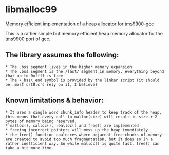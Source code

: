 # libmalloc99
Memory efficient implementation of a heap allocator for tms9900-gcc

This is a rather simple but memory efficient heap memory allocator for the tms9900 port of gcc.

## The library assumes the following:
	* The .bss segment lives in the higher memory expansion
	* The .bss segment is the /last/ segment in memory, everything beyond that up to 0xffff is free
	* The \_bss\_end symbol is provided by the linker script (it should be, most crt0.c's rely on it, I believe)

## Known limitations & behavior:
	* It uses a single word chunk_info header to keep track of the heap, this means that every call to malloc(size) will result in size + 2 bytes of memory being reserved.
	* malloc(), calloc(), realloc() and free() are implemented
	* freeing incorrect pointers will mess up the heap immediately
	* the free() function coalesces where adjacent free chunks of memory are created to avoid too much fragmentation, but it does so in a rather inefficient way. So while malloc() is quite fast, free() can take a bit more time.

